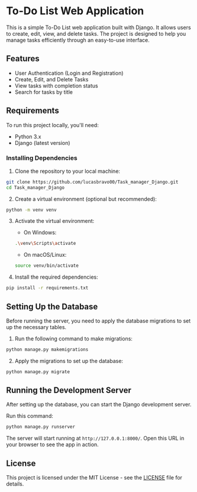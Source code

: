 # To-Do List Web Application

This is a simple To-Do List web application built with Django. It allows users to create, edit, view, and delete tasks. The project is designed to help you manage tasks efficiently through an easy-to-use interface.

## Features

- User Authentication (Login and Registration)
- Create, Edit, and Delete Tasks
- View tasks with completion status
- Search for tasks by title

## Requirements

To run this project locally, you'll need:

- Python 3.x
- Django (latest version)

### Installing Dependencies

1. Clone the repository to your local machine:

```bash
git clone https://github.com/lucasbravo00/Task_manager_Django.git
cd Task_manager_Django
```

2. Create a virtual environment (optional but recommended):

```bash
python -m venv venv
```

3. Activate the virtual environment:

   - On Windows:

   ```bash
   .\venv\Scripts\activate
   ```

   - On macOS/Linux:

   ```bash
   source venv/bin/activate
   ```

4. Install the required dependencies:

```bash
pip install -r requirements.txt
```

## Setting Up the Database

Before running the server, you need to apply the database migrations to set up the necessary tables.

1. Run the following command to make migrations:

```bash
python manage.py makemigrations
```

2. Apply the migrations to set up the database:

```bash
python manage.py migrate
```

## Running the Development Server

After setting up the database, you can start the Django development server.

Run this command:

```bash
python manage.py runserver
```

The server will start running at `http://127.0.0.1:8000/`. Open this URL in your browser to see the app in action.

## License

This project is licensed under the MIT License - see the [LICENSE](LICENSE) file for details.
